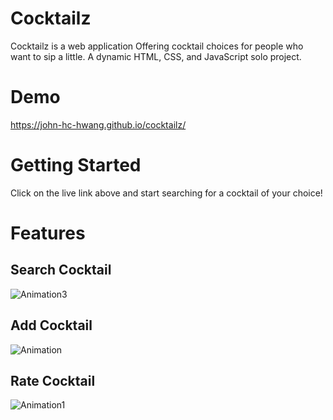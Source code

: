 # Cocktailz

Cocktailz is a web application Offering cocktail choices for people who want to sip a little. A dynamic HTML, CSS, and JavaScript solo project.

# Demo

https://john-hc-hwang.github.io/cocktailz/

# Getting Started

Click on the live link above and start searching for a cocktail of your choice!

# Features

## Search Cocktail

![Animation3](https://user-images.githubusercontent.com/79896352/128575616-6b97faaf-f8ae-4d8b-bb87-51022e810575.gif)

## Add Cocktail

![Animation](https://user-images.githubusercontent.com/79896352/128575692-95e45ecd-f62c-4cf0-b79d-5152c6467f95.gif)

## Rate Cocktail

![Animation1](https://user-images.githubusercontent.com/79896352/128575741-fc092dc7-fc52-400e-9d3c-a5ce15868582.gif)
